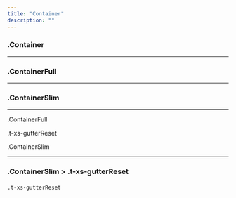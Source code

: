 ```yaml
---
title: "Container"
description: ""
---
```


<div class="Container test-container">
  <h3>.Container</h3>
</div>

<hr>

<div class="ContainerFull test-container">
  <h3>.ContainerFull</h3>
</div>

<hr>

<div class="ContainerSlim test-container">
  <h3>.ContainerSlim</h3>
</div>

<hr>

<div class="ContainerFull test-container">
  <p>.ContainerFull</p>
  <div class="t-xs-gutterReset test-container">
    <p>.t-xs-gutterReset</p>
    <div class="ContainerSlim test-container">
      <p>.ContainerSlim</p>
    </div>
  </div>
</div>
<hr>


<div class="ContainerSlim">
  <h3>.ContainerSlim > .t-xs-gutterReset</h3>
  <div class="t-xs-gutterReset">
    <code>.t-xs-gutterReset</code>
    <img class="" src="http://placehold.it/1250x800" alt="" />
  </div>
</div>
